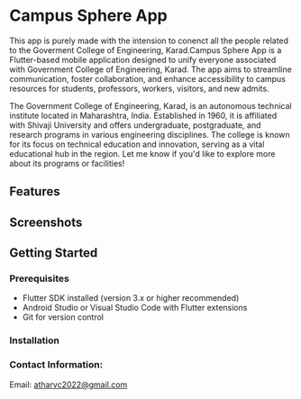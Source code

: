 # Campus Sphere App

This app is purely made with the  intension to conenct all the people related to the Goverment College of Engineering, Karad.Campus Sphere App is a Flutter-based mobile application designed to unify everyone associated with Government College of Engineering, Karad. The app aims to streamline communication, foster collaboration, and enhance accessibility to campus resources for students, professors, workers, visitors, and new admits.

The Government College of Engineering, Karad, is an autonomous technical institute located in Maharashtra, India. Established in 1960, it is affiliated with Shivaji University and offers undergraduate, postgraduate, and research programs in various engineering disciplines. The college is known for its focus on technical education and innovation, serving as a vital educational hub in the region. Let me know if you'd like to explore more about its programs or facilities!

## Features
<!-- - **User Profiles:** Customizable profiles for students, faculty, and visitors.
- **Campus Updates:** Notifications for events, deadlines, and announcements.
- **Interactive Campus Map:** Helps new students and visitors navigate the campus.
- **Resource Hub:** Access to class schedules, syllabi, and e-resources.
- **Messaging & Communication:** Secure chat and group messaging features.
- **Event Management:** Organize college events and participate in club activities.
- **Food & Facilities Information:** Details about canteens, shops, and campus amenities.
- **Job & Internship Board:** Connect students with opportunities posted by alumni and companies. -->

## Screenshots
<!-- _(Include screenshots of the app interface here to showcase its design and usability.)_ -->

## Getting Started

### Prerequisites
- Flutter SDK installed (version 3.x or higher recommended)
- Android Studio or Visual Studio Code with Flutter extensions
- Git for version control

### Installation
<!-- 1. Clone the repository:
   ```bash
   git clone https://github.com/yourusername/CampusConnect.git -->

### Contact Information:
Email: atharvc2022@gmail.com
